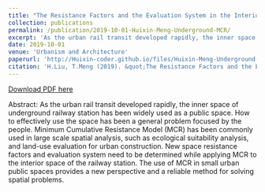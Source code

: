 ```yaml
---
title: "The Resistance Factors and the Evaluation System in the Interior Spaces of Railway Station"
collection: publications
permalink: /publication/2019-10-01-Huixin-Meng-Underground-MCR/
excerpt: 'As the urban rail transit developed rapidly, the inner space of underground railway station has been widely used as a public space. How to effectively use the space has been a general problem focused by the people. Minimum Cumulative Resistance Model (MCR) has been commonly used in large scale spatial analysis, such as ecological suitability analysis, and land-use evaluation for urban construction. '
date: 2019-10-01
venue: 'Urbanism and Architecture'
paperurl: 'http://Huixin-coder.github.io/files/Huixin-Meng-Underground-MCR.pdf'
citation: 'H.Liu, T.Meng (2019). &quot;The Resistance Factors and the Evaluation System in the Interior Spaces of Railway Station.&quot; Urbanism and Architecture. (29).'
---
```


<a href='http://Huixin-coder.github.io/files/Huixin-Meng-Technological-Innovatioin-Cemetery.pdf'>Download PDF here</a>

Abstract: As the urban rail transit developed rapidly, the inner space of underground railway station has been widely used as a public space. How to effectively use the space has been a general problem focused by the people. Minimum Cumulative Resistance Model (MCR) has been commonly used in large scale spatial analysis, such as ecological suitability analysis, and land-use evaluation for urban construction. New space resistance factors and evaluation system need to be determined while applying MCR to the interior space of the railway station. The use of MCR in small urban public spaces provides a new perspective and a reliable method for solving spatial problems.
